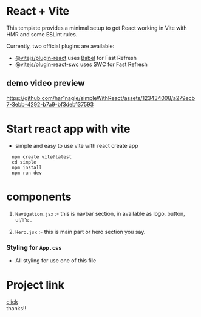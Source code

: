 # React + Vite

This template provides a minimal setup to get React working in Vite with HMR and some ESLint rules.

Currently, two official plugins are available:

- [@vitejs/plugin-react](https://github.com/vitejs/vite-plugin-react/blob/main/packages/plugin-react/README.md) uses [Babel](https://babeljs.io/) for Fast Refresh
- [@vitejs/plugin-react-swc](https://github.com/vitejs/vite-plugin-react-swc) uses [SWC](https://swc.rs/) for Fast Refresh



## demo video preview
https://github.com/har1nagle/simpleWithReact/assets/123434008/a279ecb7-3ebb-4292-b7a9-bf3deb137593


# Start react app with vite 

* simple and easy to use vite with react create app

```
  npm create vite@latest
  cd simple
  npm install
  npm run dev

```

# components

1. ```Navigation.jsx``` :- this is navbar section, in available as logo, button, ul/li's .

2. ```Hero.jsx``` :- this is main part or hero section you say.

### Styling for ```App.css```

* All styling for use one of this file
# Project link
[click](https://simplereactpage.netlify.app/)  
thanks!!

